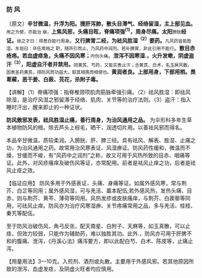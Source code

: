 ### 防 风

〔原文〕**辛甘微温，升浮为阳。搜肝泻肺，散头目滞气、经络留湿，主上部见血。**<small> 用之为使，亦能治
崩，</small>**上焦风邪，头痛目眩，脊痛项强<sup>(1)</sup>，周身尽痛。太阳**<small>膀胱</small>**经证。**<small>徐之才曰：得葱白能行周身</small>。**又行脾胃二经，为祛风胜湿<sup>（2）</sup>要药。**<small>凡风药皆能胜湿。东垣曰：卒伍卑贱之
职，随所引而止，乃风药中润剂。若补脾胃，非此引用不能行</small>。**散目赤疮疡。若血虚痉急，头痛不因风寒；**<small>内伤头痛</small>。**泄泻不因寒湿.，火升发嗽，阴虚盗汗<sup>（3）</sup>，阳虚自汗者并禁用。**<small>同黄芪、芍药，又能实表止汗；合黄芪、白术，名玉屏风散。固表圣药黄芪，得防风而功益大。取其相畏而相使也。</small>**黄润者良。上部用身，下部用梢。畏萆薢，恶干姜、白蔹、芫花，杀附子毒。**

【讲解】（1）脊痛项强：指脊椎颈项肌肉筋脉牵强引痛。（2〉祛风胜湿：即祛风除湿，是治疗风湿之邪留滞于经络、肌肉、关节等的治疗法则。（3）盗汗：指入睡时汗出，醒来即止的一种证状。

**防风散邪发表，祛风胜湿止痛，善行周身，为治风通用之品。**
为伞形科多年生草本植物防风的根。除去芦头上棕毛，晒干，润透切片用。以善袪风邪而得名。

本品辛甘微温，质较柔润。入膀胱、肝、脾三经。具有祛风、解表、胜湿、止痛之功，为治风通用之药。故常用治风寒表证、风湿痹证。防风药性缓和，微温而不燥，甘缓而不峻，有"风药中之润剂"之称，故又可用于风热所致的目赤、咽痛等证。此外，对风疹瘙痒及破伤风等证，亦常配用。前者是袪风止痒之功，后者是祛风止痉之效。

【临证应用】 防风多用于外感表证，头痛、身痛等证。如属外感风寒，常与荆芥、白芷等同用；属外感风湿，可与羌活、藁本配伍;若外感风热，发热头痛、目赤，则与荆芥、黄芩、薄荷等同用。风热发疹或皮肤瘙痒，与荆芥、白蒺藜等同用，可祛风止痒。防风亦为治疗风寒湿痹、关节疼痛常用之品，多与羌活、桂枝、秦艽等配伍。

至于防风治破伤风，角弓反张，配天南星、白附子、天麻等，如玉真散，可以止痉，但效力较弱，只能作为辅助药，难以独胜其功。此外.，防风亦可用于肝脾不和的腹痛、泄泻，《丹溪心法》痛泻要方，即以此配白芍、白术、陈皮等，止痛止泻。

【用量用法】3—10克。入煎剂、酒剂或丸散。主要用于外感风邪。若其他原因所致的泄泻、血虚发痉，及阴虚火旺者均应慎用。
